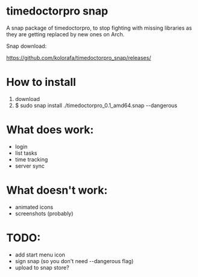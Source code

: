 # timedoctorpro snap
A snap package of timedoctorpro, to stop fighting with missing libraries as they are getting replaced by new ones on Arch.



Snap download:

https://github.com/kolorafa/timedoctorpro_snap/releases/



# How to install

 1. download
 1. $ sudo snap install ./timedoctorpro_0.1_amd64.snap --dangerous

# What does work:

 - login
 - list tasks
 - time tracking
 - server sync

# What doesn't work:

 - animated icons
 - screenshots (probably)

# TODO:

 - add start menu icon
 - sign snap (so you don't need --dangerous flag)
 - upload to snap store?
